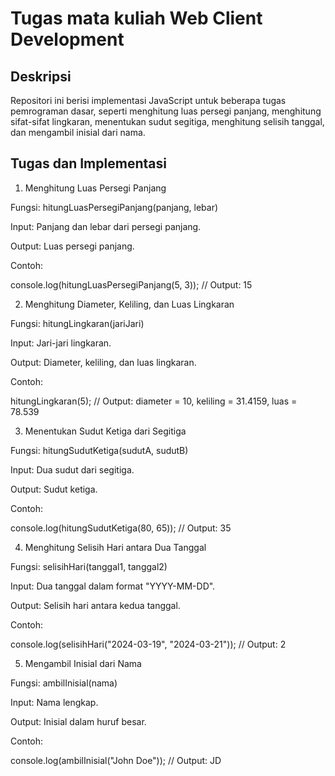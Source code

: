 # Tugas mata kuliah Web Client Development

## Deskripsi

Repositori ini berisi implementasi JavaScript untuk beberapa tugas pemrograman dasar, seperti menghitung luas persegi panjang, menghitung sifat-sifat lingkaran, menentukan sudut segitiga, menghitung selisih tanggal, dan mengambil inisial dari nama.

## Tugas dan Implementasi

1. Menghitung Luas Persegi Panjang

Fungsi: hitungLuasPersegiPanjang(panjang, lebar)

Input: Panjang dan lebar dari persegi panjang.

Output: Luas persegi panjang.

Contoh:

console.log(hitungLuasPersegiPanjang(5, 3)); // Output: 15

2. Menghitung Diameter, Keliling, dan Luas Lingkaran

Fungsi: hitungLingkaran(jariJari)

Input: Jari-jari lingkaran.

Output: Diameter, keliling, dan luas lingkaran.

Contoh:

hitungLingkaran(5);
// Output: diameter = 10, keliling = 31.4159, luas = 78.539

3. Menentukan Sudut Ketiga dari Segitiga

Fungsi: hitungSudutKetiga(sudutA, sudutB)

Input: Dua sudut dari segitiga.

Output: Sudut ketiga.

Contoh:

console.log(hitungSudutKetiga(80, 65)); // Output: 35

4. Menghitung Selisih Hari antara Dua Tanggal

Fungsi: selisihHari(tanggal1, tanggal2)

Input: Dua tanggal dalam format "YYYY-MM-DD".

Output: Selisih hari antara kedua tanggal.

Contoh:

console.log(selisihHari("2024-03-19", "2024-03-21")); // Output: 2

5. Mengambil Inisial dari Nama

Fungsi: ambilInisial(nama)

Input: Nama lengkap.

Output: Inisial dalam huruf besar.

Contoh:

console.log(ambilInisial("John Doe")); // Output: JD

